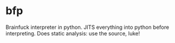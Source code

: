# bfp
Brainfuck interpreter in python.
JITS everything into python before interpreting.
Does static analysis: use the source, luke!
